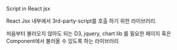 Script in React jsx

React Jsx 내부에서 3rd-party-script를 호출 하기 위한 라이브러리.

처음부터 불러오지 않아도 되는 D3, jquery, chart lib 를 필요한 페이지 혹은 Component에서 불러올 수 있도록 하는 라이브러리
